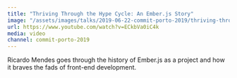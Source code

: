 ```yaml
---
title: "Thriving Through the Hype Cycle: An Ember.js Story"
image: "/assets/images/talks/2019-06-22-commit-porto-2019/thriving-through-the-hype-cycle.png"
url: https://www.youtube.com/watch?v=ECkbVa0iC4k
media: video
channel: commit-porto-2019
---
```


Ricardo Mendes goes through the history of Ember.js as a project and how it
braves the fads of front-end development.
